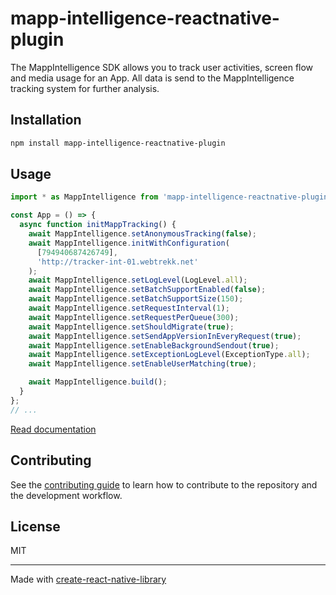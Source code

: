 # mapp-intelligence-reactnative-plugin

The MappIntelligence SDK allows you to track user activities, screen flow and media usage for an App. All data is send to the MappIntelligence tracking system for further analysis.

## Installation

```sh
npm install mapp-intelligence-reactnative-plugin
```

## Usage

```js
import * as MappIntelligence from 'mapp-intelligence-reactnative-plugin';

const App = () => {
  async function initMappTracking() {
    await MappIntelligence.setAnonymousTracking(false);
    await MappIntelligence.initWithConfiguration(
      [794940687426749],
      'http://tracker-int-01.webtrekk.net'
    );
    await MappIntelligence.setLogLevel(LogLevel.all);
    await MappIntelligence.setBatchSupportEnabled(false);
    await MappIntelligence.setBatchSupportSize(150);
    await MappIntelligence.setRequestInterval(1);
    await MappIntelligence.setRequestPerQueue(300);
    await MappIntelligence.setShouldMigrate(true);
    await MappIntelligence.setSendAppVersionInEveryRequest(true);
    await MappIntelligence.setEnableBackgroundSendout(true);
    await MappIntelligence.setExceptionLogLevel(ExceptionType.all);
    await MappIntelligence.setEnableUserMatching(true);

    await MappIntelligence.build();
  }
};
// ...
```

[Read documentation](https://mapp.atlassian.net/wiki/external/OWE1ZGE0YWIxOTc4NDliOWFhN2EzMzg4MDZkZWY1MTQ)

## Contributing

See the [contributing guide](CONTRIBUTING.md) to learn how to contribute to the repository and the development workflow.

## License

MIT

---

Made with [create-react-native-library](https://github.com/callstack/react-native-builder-bob)
